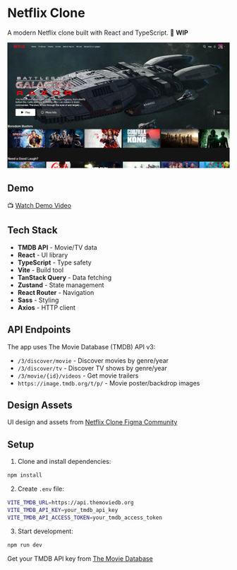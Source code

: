# Netflix Clone

A modern Netflix clone built with React and TypeScript.
🚧 **WIP**

![App Preview](public/preview.webp)

## Demo

📺 [Watch Demo Video](https://www.youtube.com/watch?v=N_vROtuFc3E)


## Tech Stack

- **TMDB API** - Movie/TV data
- **React** - UI library
- **TypeScript** - Type safety
- **Vite** - Build tool
- **TanStack Query** - Data fetching
- **Zustand** - State management
- **React Router** - Navigation
- **Sass** - Styling
- **Axios** - HTTP client

## API Endpoints

The app uses The Movie Database (TMDB) API v3:

- `/3/discover/movie` - Discover movies by genre/year
- `/3/discover/tv` - Discover TV shows by genre/year
- `/3/movie/{id}/videos` - Get movie trailers
- `https://image.tmdb.org/t/p/` - Movie poster/backdrop images

## Design Assets

UI design and assets from [Netflix Clone Figma Community](https://www.figma.com/community/file/967543658879972914)

## Setup

1. Clone and install dependencies:
```bash
npm install
```

2. Create `.env` file:
```bash
VITE_TMDB_URL=https://api.themoviedb.org
VITE_TMDB_API_KEY=your_tmdb_api_key
VITE_TMDB_API_ACCESS_TOKEN=your_tmdb_access_token
```

3. Start development:
```bash
npm run dev
```

Get your TMDB API key from [The Movie Database](https://www.themoviedb.org/settings/api)